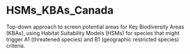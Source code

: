 # HSMs_KBAs_Canada
Top-down approach to screen potential areas for Key Biodiversity Areas (KBAs), using Habitat Suitability Models (HSMs) for species that might trigger A1 (threatened species) and B1 (geographic restricted species) criteria.
